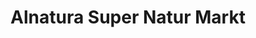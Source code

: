 ---
title: "Alnatura Super Natur Markt"
url: /hamburg/alnatura-super-natur-markt-wandsbeker-marktstrasse/
shop: Supermarkt
---